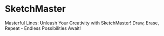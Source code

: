 # SketchMaster
Masterful Lines: Unleash Your Creativity with SketchMaster! Draw, Erase, Repeat - Endless Possibilities Await!
